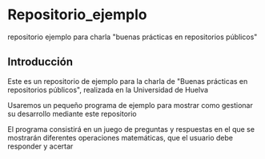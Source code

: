 # Repositorio_ejemplo
repositorio ejemplo para charla "buenas prácticas en repositorios públicos"

## Introducción
Este es un repositorio de ejemplo para la charla de "Buenas prácticas en repositorios públicos", realizada en la Universidad de Huelva

Usaremos un pequeño programa de ejemplo para mostrar como gestionar su desarrollo mediante este repositorio

El programa consistirá en un juego de preguntas y respuestas en el que se mostrarán diferentes operaciones matemáticas, que el usuario debe responder y acertar
